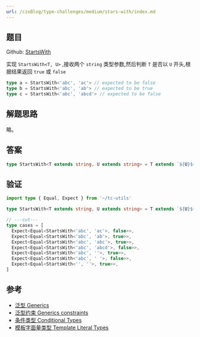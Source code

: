```yaml
---
url: /czxBlog/type-challenges/medium/stars-with/index.md
---
```

## 题目

Github: [StartsWith](https://github.com/type-challenges/type-challenges/blob/main/questions/02688-medium-startswith/)

实现 `StartsWith<T, U>` ,接收两个 `string` 类型参数,然后判断 `T` 是否以 `U` 开头,根据结果返回 `true` 或 `false`

```ts
type a = StartsWith<'abc', 'ac'> // expected to be false
type b = StartsWith<'abc', 'ab'> // expected to be true
type c = StartsWith<'abc', 'abcd'> // expected to be false
```

## 解题思路

略。

## 答案

```ts
type StartsWith<T extends string, U extends string> = T extends `${U}${string}` ? true : false
```

## 验证

```ts twoslash
import type { Equal, Expect } from '~/tc-utils'

type StartsWith<T extends string, U extends string> = T extends `${U}${string}` ? true : false

// ---cut---
type cases = [
  Expect<Equal<StartsWith<'abc', 'ac'>, false>>,
  Expect<Equal<StartsWith<'abc', 'ab'>, true>>,
  Expect<Equal<StartsWith<'abc', 'abc'>, true>>,
  Expect<Equal<StartsWith<'abc', 'abcd'>, false>>,
  Expect<Equal<StartsWith<'abc', ''>, true>>,
  Expect<Equal<StartsWith<'abc', ' '>, false>>,
  Expect<Equal<StartsWith<'', ''>, true>>,
]
```

## 参考

* [泛型 Generics](https://www.typescriptlang.org/docs/handbook/2/generics.html)
* [泛型约束 Generics constraints](https://www.typescriptlang.org/docs/handbook/2/generics.html#generic-constraints)
* [条件类型 Conditional Types](https://www.typescriptlang.org/docs/handbook/2/conditional-types.html)
* [模板字面量类型 Template Literal Types](https://www.typescriptlang.org/docs/handbook/2/template-literal-types.html)
